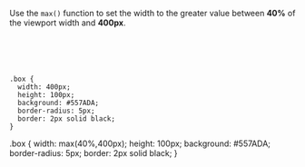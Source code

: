 Use the `max()` function to set the width to the greater
value between **40%** of the viewport width and **400px**.

<codeblock language="css" type="exercise" testMode="fixedInput">
<code>
<panel language="html">
<div class="box"></div>
</panel>
<panel language="css">
.box {
  width: 400px;
  height: 100px;
  background: #557ADA;
  border-radius: 5px;
  border: 2px solid black;
}
</panel>
</code>

<solution>
.box {
  width: max(40%,400px);
  height: 100px;
  background: #557ADA;
  border-radius: 5px;
  border: 2px solid black;
}
</solution>
</codeblock>
